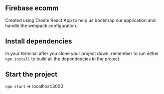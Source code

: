 ## Firebase ecomm

Created using Create React App to help us bootstrap our application and handle the webpack configuration.

## Install dependencies

In your terminal after you clone your project down, remember to run either `npm install` to build all the dependencies in the project.

## Start the project

`npm start` => localhost:3000
